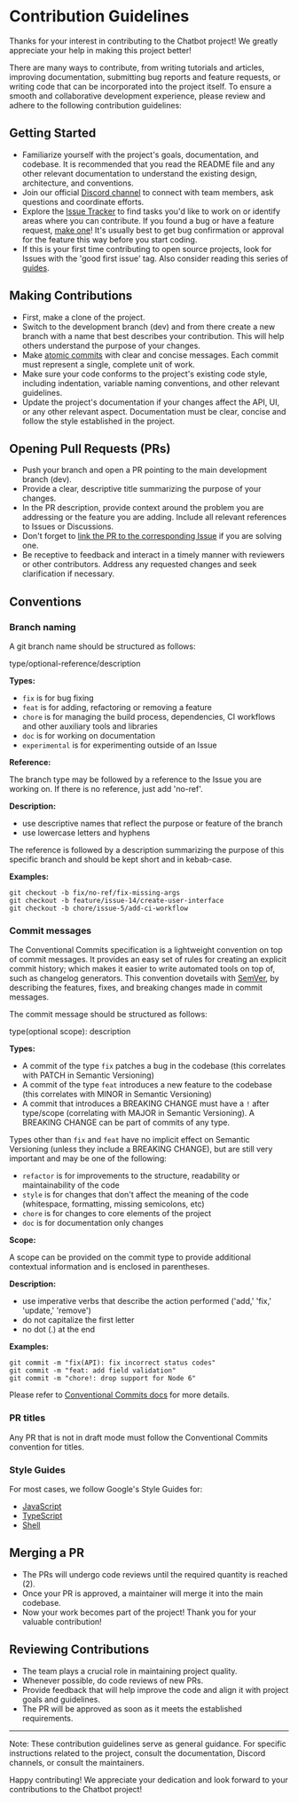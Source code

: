 # Contribution Guidelines

Thanks for your interest in contributing to the Chatbot project! We greatly appreciate your help in making this project better!

There are many ways to contribute, from writing tutorials and articles, improving documentation, submitting bug reports and feature requests, or writing code that can be incorporated into the project itself. To ensure a smooth and collaborative development experience, please review and adhere to the following contribution guidelines:

## Getting Started

- Familiarize yourself with the project's goals, documentation, and codebase. It is recommended that you read the README file and any other relevant documentation to understand the existing design, architecture, and conventions.
- Join our official [Discord channel](https://discord.gg/QKxkCrfC) to connect with team members, ask questions and coordinate efforts.
- Explore the [Issue Tracker]() to find tasks you'd like to work on or identify areas where you can contribute. If you found a bug or have a feature request, [make one]()! It's usually best to get bug confirmation or approval for the feature this way before you start coding.
- If this is your first time contributing to open source projects, look for Issues with the 'good first issue' tag. Also consider reading this series of [guides](https://opensource.guide/).

## Making Contributions

- First, make a clone of the project.
- Switch to the development branch (dev) and from there create a new branch with a name that best describes your contribution. This will help others understand the purpose of your changes.
- Make [atomic commits](https://www.aleksandrhovhannisyan.com/blog/atomic-git-commits/) with clear and concise messages. Each commit must represent a single, complete unit of work.
- Make sure your code conforms to the project's existing code style, including indentation, variable naming conventions, and other relevant guidelines.
- Update the project's documentation if your changes affect the API, UI, or any other relevant aspect. Documentation must be clear, concise and follow the style established in the project.

## Opening Pull Requests (PRs)

- Push your branch and open a PR pointing to the main development branch (dev).
- Provide a clear, descriptive title summarizing the purpose of your changes.
- In the PR description, provide context around the problem you are addressing or the feature you are adding. Include all relevant references to Issues or Discussions.
- Don't forget to [link the PR to the corresponding Issue](https://docs.github.com/en/issues/tracking-your-work-with-issues/linking-a-pull-request-to-an-issue) if you are solving one.
- Be receptive to feedback and interact in a timely manner with reviewers or other contributors. Address any requested changes and seek clarification if necessary.

## Conventions

### Branch naming

A git branch name should be structured as follows:

type/optional-reference/description

**Types:**

- `fix` is for bug fixing
- `feat` is for adding, refactoring or removing a feature
- `chore` is for managing the build process, dependencies, CI workflows and other auxiliary tools and libraries
- `doc` is for working on documentation
- `experimental` is for experimenting outside of an Issue

**Reference:**

The branch type may be followed by a reference to the Issue you are working on. If there is no reference, just add 'no-ref'.

**Description:**

- use descriptive names that reflect the purpose or feature of the branch
- use lowercase letters and hyphens

The reference is followed by a description summarizing the purpose of this specific branch and should be kept short and in kebab-case.

**Examples:**

```
git checkout -b fix/no-ref/fix-missing-args
git checkout -b feature/issue-14/create-user-interface
git checkout -b chore/issue-5/add-ci-workflow
```

### Commit messages

The Conventional Commits specification is a lightweight convention on top of commit messages. It provides an easy set of rules for creating an explicit commit history; which makes it easier to write automated tools on top of, such as changelog generators. This convention dovetails with [SemVer](http://semver.org/), by describing the features, fixes, and breaking changes made in commit messages.

The commit message should be structured as follows:

type(optional scope): description

**Types:**

- A commit of the type `fix` patches a bug in the codebase (this correlates with PATCH in Semantic Versioning)
- A commit of the type `feat` introduces a new feature to the codebase (this correlates with MINOR in Semantic Versioning)
- A commit that introduces a BREAKING CHANGE must have a `!` after type/scope (correlating with MAJOR in Semantic Versioning). A BREAKING CHANGE can be part of commits of any type.

Types other than `fix` and `feat` have no implicit effect on Semantic Versioning (unless they include a BREAKING CHANGE), but are still very important and may be one of the following:

- `refactor` is for improvements to the structure, readability or maintainability of the code
- `style` is for changes that don't affect the meaning of the code (whitespace, formatting, missing semicolons, etc)
- `chore` is for changes to core elements of the project
- `doc` is for documentation only changes

**Scope:**

A scope can be provided on the commit type to provide additional contextual information and is enclosed in parentheses.

**Description:**

- use imperative verbs that describe the action performed ('add,' 'fix,' 'update,' 'remove')
- do not capitalize the first letter
- no dot (.) at the end

**Examples:**

```
git commit -m "fix(API): fix incorrect status codes"
git commit -m "feat: add field validation"
git commit -m "chore!: drop support for Node 6"
```

Please refer to [Conventional Commits docs](https://www.conventionalcommits.org/en/) for more details.

### PR titles

Any PR that is not in draft mode must follow the Conventional Commits convention for titles.

### Style Guides

For most cases, we follow Google's Style Guides for:

- [JavaScript](https://google.github.io/styleguide/jsguide.html)
- [TypeScript](https://google.github.io/styleguide/tsguide.html)
- [Shell](https://google.github.io/styleguide/shellguide.html)

## Merging a PR

- The PRs will undergo code reviews until the required quantity is reached (2).
- Once your PR is approved, a maintainer will merge it into the main codebase.
- Now your work becomes part of the project! Thank you for your valuable contribution!

## Reviewing Contributions

- The team plays a crucial role in maintaining project quality.
- Whenever possible, do code reviews of new PRs.
- Provide feedback that will help improve the code and align it with project goals and guidelines.
- The PR will be approved as soon as it meets the established requirements.

---

Note: These contribution guidelines serve as general guidance. For specific instructions related to the project, consult the documentation, Discord channels, or consult the maintainers.

Happy contributing! We appreciate your dedication and look forward to your contributions to the Chatbot project!
